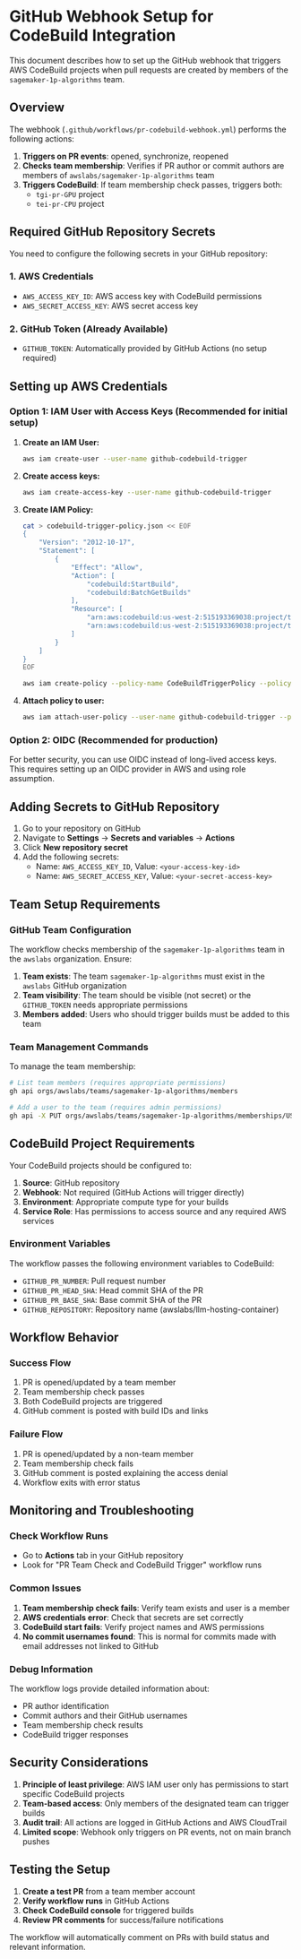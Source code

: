 # GitHub Webhook Setup for CodeBuild Integration

This document describes how to set up the GitHub webhook that triggers AWS CodeBuild projects when pull requests are created by members of the `sagemaker-1p-algorithms` team.

## Overview

The webhook (`.github/workflows/pr-codebuild-webhook.yml`) performs the following actions:

1. **Triggers on PR events**: opened, synchronize, reopened
2. **Checks team membership**: Verifies if PR author or commit authors are members of `awslabs/sagemaker-1p-algorithms` team
3. **Triggers CodeBuild**: If team membership check passes, triggers both:
   - `tgi-pr-GPU` project
   - `tei-pr-CPU` project

## Required GitHub Repository Secrets

You need to configure the following secrets in your GitHub repository:

### 1. AWS Credentials
- `AWS_ACCESS_KEY_ID`: AWS access key with CodeBuild permissions
- `AWS_SECRET_ACCESS_KEY`: AWS secret access key

### 2. GitHub Token (Already Available)
- `GITHUB_TOKEN`: Automatically provided by GitHub Actions (no setup required)

## Setting up AWS Credentials

### Option 1: IAM User with Access Keys (Recommended for initial setup)

1. **Create an IAM User:**
   ```bash
   aws iam create-user --user-name github-codebuild-trigger
   ```

2. **Create access keys:**
   ```bash
   aws iam create-access-key --user-name github-codebuild-trigger
   ```

3. **Create IAM Policy:**
   ```bash
   cat > codebuild-trigger-policy.json << EOF
   {
       "Version": "2012-10-17",
       "Statement": [
           {
               "Effect": "Allow",
               "Action": [
                   "codebuild:StartBuild",
                   "codebuild:BatchGetBuilds"
               ],
               "Resource": [
                   "arn:aws:codebuild:us-west-2:515193369038:project/tgi-pr-GPU",
                   "arn:aws:codebuild:us-west-2:515193369038:project/tei-pr-CPU"
               ]
           }
       ]
   }
   EOF
   
   aws iam create-policy --policy-name CodeBuildTriggerPolicy --policy-document file://codebuild-trigger-policy.json
   ```

4. **Attach policy to user:**
   ```bash
   aws iam attach-user-policy --user-name github-codebuild-trigger --policy-arn arn:aws:iam::515193369038:policy/CodeBuildTriggerPolicy
   ```

### Option 2: OIDC (Recommended for production)

For better security, you can use OIDC instead of long-lived access keys. This requires setting up an OIDC provider in AWS and using role assumption.

## Adding Secrets to GitHub Repository

1. Go to your repository on GitHub
2. Navigate to **Settings** → **Secrets and variables** → **Actions**
3. Click **New repository secret**
4. Add the following secrets:
   - Name: `AWS_ACCESS_KEY_ID`, Value: `<your-access-key-id>`
   - Name: `AWS_SECRET_ACCESS_KEY`, Value: `<your-secret-access-key>`

## Team Setup Requirements

### GitHub Team Configuration

The workflow checks membership of the `sagemaker-1p-algorithms` team in the `awslabs` organization. Ensure:

1. **Team exists**: The team `sagemaker-1p-algorithms` must exist in the `awslabs` GitHub organization
2. **Team visibility**: The team should be visible (not secret) or the `GITHUB_TOKEN` needs appropriate permissions
3. **Members added**: Users who should trigger builds must be added to this team

### Team Management Commands

To manage the team membership:

```bash
# List team members (requires appropriate permissions)
gh api orgs/awslabs/teams/sagemaker-1p-algorithms/members

# Add a user to the team (requires admin permissions)
gh api -X PUT orgs/awslabs/teams/sagemaker-1p-algorithms/memberships/USERNAME
```

## CodeBuild Project Requirements

Your CodeBuild projects should be configured to:

1. **Source**: GitHub repository
2. **Webhook**: Not required (GitHub Actions will trigger directly)
3. **Environment**: Appropriate compute type for your builds
4. **Service Role**: Has permissions to access source and any required AWS services

### Environment Variables

The workflow passes the following environment variables to CodeBuild:

- `GITHUB_PR_NUMBER`: Pull request number
- `GITHUB_PR_HEAD_SHA`: Head commit SHA of the PR
- `GITHUB_PR_BASE_SHA`: Base commit SHA of the PR
- `GITHUB_REPOSITORY`: Repository name (awslabs/llm-hosting-container)

## Workflow Behavior

### Success Flow
1. PR is opened/updated by a team member
2. Team membership check passes
3. Both CodeBuild projects are triggered
4. GitHub comment is posted with build IDs and links

### Failure Flow
1. PR is opened/updated by a non-team member
2. Team membership check fails
3. GitHub comment is posted explaining the access denial
4. Workflow exits with error status

## Monitoring and Troubleshooting

### Check Workflow Runs
- Go to **Actions** tab in your GitHub repository
- Look for "PR Team Check and CodeBuild Trigger" workflow runs

### Common Issues

1. **Team membership check fails**: Verify team exists and user is a member
2. **AWS credentials error**: Check that secrets are set correctly
3. **CodeBuild start fails**: Verify project names and AWS permissions
4. **No commit usernames found**: This is normal for commits made with email addresses not linked to GitHub

### Debug Information

The workflow logs provide detailed information about:
- PR author identification
- Commit authors and their GitHub usernames
- Team membership check results
- CodeBuild trigger responses

## Security Considerations

1. **Principle of least privilege**: AWS IAM user only has permissions to start specific CodeBuild projects
2. **Team-based access**: Only members of the designated team can trigger builds
3. **Audit trail**: All actions are logged in GitHub Actions and AWS CloudTrail
4. **Limited scope**: Webhook only triggers on PR events, not on main branch pushes

## Testing the Setup

1. **Create a test PR** from a team member account
2. **Verify workflow runs** in GitHub Actions
3. **Check CodeBuild console** for triggered builds
4. **Review PR comments** for success/failure notifications

The workflow will automatically comment on PRs with build status and relevant information.
